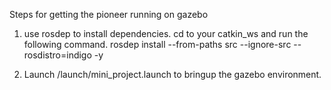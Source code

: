 Steps for getting the pioneer running on gazebo

1. use rosdep to install dependencies. cd to your catkin_ws  and run the following command.
rosdep install --from-paths src --ignore-src --rosdistro=indigo -y

2. Launch /launch/mini_project.launch to bringup the gazebo environment.

